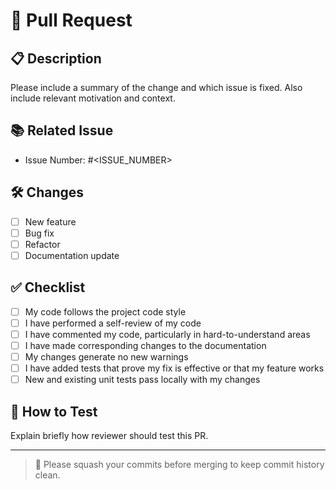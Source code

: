 # 🚀 Pull Request

## 📋 Description
Please include a summary of the change and which issue is fixed. Also include relevant motivation and context.

## 📚 Related Issue
- Issue Number: #<ISSUE_NUMBER>

## 🛠️ Changes
- [ ] New feature
- [ ] Bug fix
- [ ] Refactor
- [ ] Documentation update

## ✅ Checklist
- [ ] My code follows the project code style
- [ ] I have performed a self-review of my code
- [ ] I have commented my code, particularly in hard-to-understand areas
- [ ] I have made corresponding changes to the documentation
- [ ] My changes generate no new warnings
- [ ] I have added tests that prove my fix is effective or that my feature works
- [ ] New and existing unit tests pass locally with my changes

## 🧪 How to Test
Explain briefly how reviewer should test this PR.

---

> 🚨 Please squash your commits before merging to keep commit history clean.
